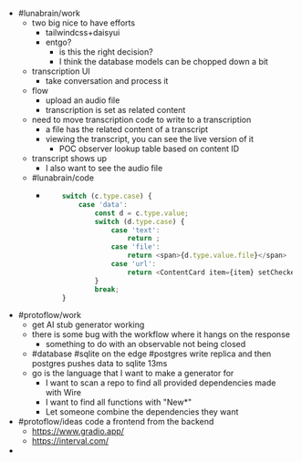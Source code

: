 - #lunabrain/work
	- two big nice to have efforts
		- tailwindcss+daisyui
		- entgo?
			- is this the right decision?
			- I think the database models can be chopped down a bit
	- transcription UI
		- take conversation and process it
	- flow
		- upload an audio file
		- transcription is set as related content
	- need to move transcription code to write to a transcription
		- a file has the related content of a transcript
		- viewing the transcript, you can see the live version of it
			- POC observer lookup table based on content ID
	- transcript shows up
		- I also want to see the audio file
	- #lunabrain/code
		- ```typescript
		      switch (c.type.case) {
		          case 'data':
		              const d = c.type.value;
		              switch (d.type.case) {
		                  case 'text':
		                      return ;
		                  case 'file':
		                      return <span>{d.type.value.file}</span>
		                  case 'url':
		                      return <ContentCard item={item} setChecked={setChecked} />;
		              }
		              break;
		      }
		  ```
- #protoflow/work
	- get AI stub generator working
	- there is some bug with the workflow where it hangs on the response
		- something to do with an observable not being closed
	- #database #sqlite on the edge #postgres write replica and then postgres pushes data to sqlite 13ms
	- go is the language that I want to make a generator for
		- I want to scan a repo to find all provided dependencies made with Wire
		- I want to find all functions with "New*"
		- Let someone combine the dependencies they want
- #protoflow/ideas code a frontend from the backend
	- https://www.gradio.app/
	- https://interval.com/
-